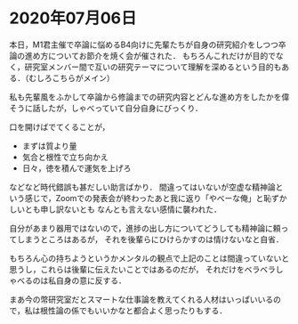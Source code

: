 # 2020年07月06日 


本日，M1君主催で卒論に悩めるB4向けに先輩たちが自身の研究紹介をしつつ卒論の進め方についてお節介を焼く会が催された．
もちろんこれだけが目的でなく，研究室メンバー間で互いの研究テーマについて理解を深めるという目的もある．（むしろこちらがメイン）



私も先輩風をふかして卒論から修論までの研究内容とどんな進め方をしたかを偉そうに話したが，しゃべっていて自分自身にびっくり．


口を開けばでてくることが，

* まずは質より量
* 気合と根性で立ち向かえ
* 日々，徳を積んで運気を上げろ

などなど時代錯誤も甚だしい助言ばかり．
間違ってはいないが空虚な精神論という感じで，Zoomでの発表会が終わったあと我に返り「やべーな俺」と恥ずかしいとも申し訳ないとも
なんとも言えない感情に襲われた．


自分があまり器用ではないので，進捗の出し方についてどうしても精神論に頼ってしまうところはあるが，
それを後輩らにひけらかすのは情けないなと自省．


もちろん心の持ちようというかメンタルの観点で上記のことは間違っていないと思うし，これらは後輩に伝えたいことではあるのだが，
それだけをベラベラしゃべるのは私自身の意に反する．


まあ今の幣研究室だとスマートな仕事論を教えてくれる人材はいっぱいいるので，私は根性論の係でもいいかなと都合よく思ったりもする．
